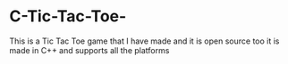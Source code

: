 # C-Tic-Tac-Toe-
This is a Tic Tac Toe game that I have made and it is open source too it is made in C++ and supports all the platforms
